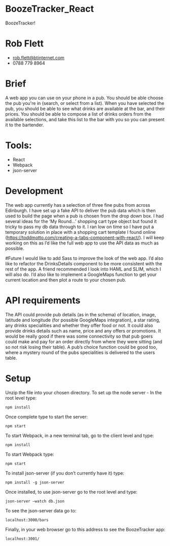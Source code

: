 # BoozeTracker_React

BoozeTracker!

# Rob Flett 
- rob.flett@btinternet.com
- 0788 779 8964

# Brief 
A web app you can use on your phone in a pub. You should be able choose the pub you're in (search, or select from a list). When you have selected the pub, you should be able to see what drinks are available at the bar, and their prices. You should be able to compose a list of drinks orders from the available selections, and take this list to the bar with you so you can present it to the bartender.

# Tools:
- React
- Webpack
- json-server

# Development
The web app currently has a selection of three fine pubs from across Edinburgh. I have set up a fake API to deliver the pub data which is then used to build the page when a pub is chosen from the drop down box.
I had several ideas for the ‘My Round…’ shopping cart type object but found it tricky to pass my db data through to it. I ran low on time so I have put a temporary solution in place with a shopping cart template I found online (https://toddmotto.com/creating-a-tabs-component-with-react/). I will keep working on this as I’d like the full web app to use the API data as much as possible.


#Future
I would like to add Sass to improve the look of the web app. I’d also like to refactor the DrinksDetails component to be more consistent with the rest of the app.
A friend recommended I look into HAML and SLIM, which I will also do.
I’d also like to implement a GoogleMaps function to get your current location and then plot a route to your chosen pub.

# API requirements
The API could provide pub details (as in the schema) of location, image, latitude and longitude (for possible GoogleMaps integration), a star rating, any drinks specialities and whether they offer food or not.
It could also provide drinks details such as name, price and any offers or promotions.
It would be really good if there was some connectivity so that pub goers could make and pay for an order directly from where they were sitting (and so not risk losing their table). 
A pub’s choice function could be good too, where a mystery round of the pubs specialities is delivered to the users table.
	
# Setup 
Unzip the file into your chosen directory.
To set up the node server - In the root level type:
```
npm install
```

Once complete type to start the server:	
```
npm start
```

To start Webpack, in a new terminal tab, go to the client level and type:
```
npm install
```

To start Webpack type:	
```
npm start
```

To install json-server (if you don’t currently have it) type:
```
npm install -g json-server
```

Once installed, to use json-server go to the root level and type:
```
json-server —watch db.json
```

To see the json-server data go to: 
```
localhost:3000/bars
```

Finally, in your web browser go to this address to see the BoozeTracker app: 
```
localhost:3001/
```
